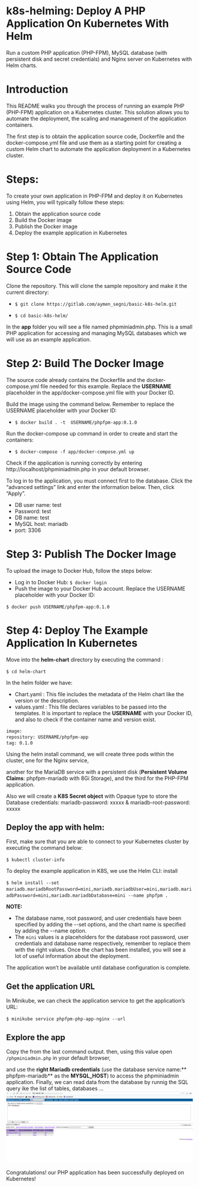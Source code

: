 # k8s-helming: Deploy A PHP Application On Kubernetes With Helm

Run a custom PHP application (PHP-FPM), MySQL database (with persistent disk and secret credentials) and Nginx server on Kubernetes with Helm charts.

# Introduction
This README walks you through the process of running an example PHP (PHP-FPM) application on a Kubernetes cluster.
This solution allows you to automate the deployment, the scaling and management of the application containers.

The first step is to obtain the application source code, Dockerfile and the docker-compose.yml file
and use them as a starting point for creating a custom Helm chart to automate the application deployment in a Kubernetes cluster. 

# Steps:
To create your own application in PHP-FPM and deploy it on Kubernetes using Helm, you will typically follow these steps:

1.  Obtain the application source code
2.  Build the Docker image
3.  Publish the Docker image
4.  Deploy the example application in Kubernetes

# Step 1: Obtain The Application Source Code

Clone the repository. This will clone the sample repository and make it the current directory:

* `$ git clone https://gitlab.com/aymen_segni/basic-k8s-helm.git`

* `$ cd basic-k8s-helm/`

In the **app** folder you will see a file named phpminiadmin.php. This is a small PHP application for accessing and managing MySQL databases which we will use as an example application.

# Step 2: Build The Docker Image

The source code already contains the Dockerfile and the docker-compose.yml file needed for this example.
Replace the **USERNAME** placeholder in the app/docker-compose.yml file with your Docker ID.

Build the image using the command below. Remember to replace the USERNAME placeholder with your Docker ID:

* `$ docker build . -t  USERNAME/phpfpm-app:0.1.0`

Run the docker-compose up command in order to create and start the containers:

* `$ docker-compose -f app/docker-compose.yml up`

Check if the application is running correctly by entering http://localhost/phpminiadmin.php in your default browser.

To log in to the application, you must connect first to the database. Click the “advanced settings” link and enter the information below. Then, click “Apply”.
*  DB user name: test
*  Password: test
*  DB name: test
*  MySQL host: mariadb
*  port: 3306

# Step 3: Publish The Docker Image

To upload the image to Docker Hub, follow the steps below:

* Log in to Docker Hub: `$ docker login`
* Push the image to your Docker Hub account. Replace the USERNAME placeholder with your Docker ID:

`$ docker push USERNAME/phpfpm-app:0.1.0`

# Step 4: Deploy The Example Application In Kubernetes 

Move into the **helm-chart** directory by executing the command :

`$ cd helm-chart`

In the helm folder we have:

* Chart.yaml : This file includes the metadata of the Helm chart like the version or the description.
* values.yaml : This file declares variables to be passed into the templates. It is important to replace the **USERNAME** with your Docker ID, and also to check if the container name and version exist.

```
image:
repository: USERNAME/phpfpm-app
tag: 0.1.0
```


Using the helm install command, we will create three pods within the cluster, one for the Nginx service,

another for the MariaDB service with a persistent disk (**Persistent Volume Claims**: phpfpm-mariadb with 8Gi Storage), and the third for the PHP-FPM application.

Also we will create a **K8S Secret object** with Opaque type to store the Database credentials: mariadb-password: xxxxx & mariadb-root-password: xxxxx


## Deploy the app with helm:

First, make sure that you are able to connect to your Kubernetes cluster by executing the command below:

`$ kubectl cluster-info`

To deploy the example application in K8S, we use the Helm CLI: install 

`$ helm install --set mariadb.mariadbRootPassword=mini,mariadb.mariadbUser=mini,mariadb.mariadbPassword=mini,mariadb.mariadbDatabase=mini --name phpfpm .`

**NOTE:**
* The database name, root password, and user credentials have been specified by adding the --set options, and the chart name is specified by adding the --name option.
* The `mini` values is a placeholders for the database root password, user credentials and database name respectively, remember to replace them with the right values.
Once the chart has been installed, you will see a lot of useful information about the deployment.

The application won’t be available until database configuration is complete. 

## Get the application URL

In Minikube, we can check the application service to get the application’s URL:

`$ minikube service phpfpm-php-app-nginx --url`

## Explore the app

Copy the **<application url>** from the last command output. then, using this value open **<application url>**`/phpminiadmin.php` in your default browser, 

and use the **right Mariadb credentials** (use the database service name:** phpfpm-mariadb** as the **MYSQL_HOST**) to access the phpminiadmin application.
Finally, we can read data  from the database by runnig the SQL query ike the list of tables, databases ... 
![alt APP](result.png)


Congratulations! our PHP application has been successfully deployed on Kubernetes!



